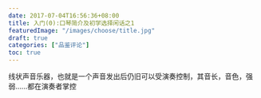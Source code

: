 ```yaml
---
date: 2017-07-04T16:56:36+08:00
title: 入门(0):口琴简介及初学选择闲话之1
featuredImage: "/images/choose/title.jpg"
draft: true
categories: ["品鉴评论"]
toc: true
---
```


线状声音乐器，也就是一个声音发出后仍旧可以受演奏控制，其音长，音色，强弱……都在演奏者掌控
